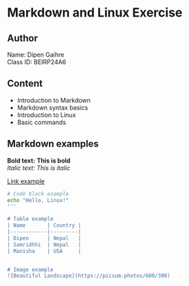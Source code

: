 # Markdown and Linux Exercise

## Author  
Name: Dipen Gaihre  
Class ID: BEIRP24A6  

## Content  
- Introduction to Markdown  
- Markdown syntax basics  
- Introduction to Linux  
- Basic commands  

## Markdown examples  

**Bold text:** **This is bold**  
*Italic text:* *This is italic*  

[Link example](https://www.hamk.fi)  

```bash
# Code block example
echo "Hello, Linux!"
'''

# Table example
| Name       | Country |
|------------|---------|
| Dipen      | Nepal   |
| Samridhhi  | Nepal   |
| Manisha    | USA     |


# Image example
![Beautiful Landscape](https://picsum.photos/600/300)

